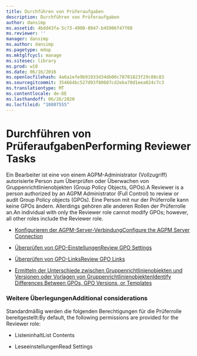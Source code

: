 ```yaml
---
title: Durchführen von Prüferaufgaben
description: Durchführen von Prüferaufgaben
author: dansimp
ms.assetid: 4bdd43fa-5c73-4900-8947-b45906f47f60
ms.reviewer: ''
manager: dansimp
ms.author: dansimp
ms.pagetype: mdop
ms.mktglfcycl: manage
ms.sitesec: library
ms.prod: w10
ms.date: 06/16/2016
ms.openlocfilehash: 4a6a1efe9b91933d34db00c78701823f29c08c83
ms.sourcegitcommit: 354664bc527d93f80687cd2eba70d1eea024c7c3
ms.translationtype: MT
ms.contentlocale: de-DE
ms.lasthandoff: 06/26/2020
ms.locfileid: "10807555"
---
```

# <span data-ttu-id="00d7c-103">Durchführen von Prüferaufgaben</span><span class="sxs-lookup"><span data-stu-id="00d7c-103">Performing Reviewer Tasks</span></span>


<span data-ttu-id="00d7c-104">Ein Bearbeiter ist eine von einem AGPM-Administrator (Vollzugriff) autorisierte Person zum Überprüfen oder Überwachen von Gruppenrichtlinienobjekten (Group Policy Objects, GPOs).</span><span class="sxs-lookup"><span data-stu-id="00d7c-104">A Reviewer is a person authorized by an AGPM Administrator (Full Control) to review or audit Group Policy objects (GPOs).</span></span> <span data-ttu-id="00d7c-105">Eine Person mit nur der Prüferrolle kann keine GPOs ändern. Allerdings gehören alle anderen Rollen der Prüferrolle an.</span><span class="sxs-lookup"><span data-stu-id="00d7c-105">An individual with only the Reviewer role cannot modify GPOs; however, all other roles include the Reviewer role.</span></span>

-   [<span data-ttu-id="00d7c-106">Konfigurieren der AGPM-Server-Verbindung</span><span class="sxs-lookup"><span data-stu-id="00d7c-106">Configure the AGPM Server Connection</span></span>](configure-the-agpm-server-connection-reviewer.md)

-   [<span data-ttu-id="00d7c-107">Überprüfen von GPO-Einstellungen</span><span class="sxs-lookup"><span data-stu-id="00d7c-107">Review GPO Settings</span></span>](review-gpo-settings.md)

-   [<span data-ttu-id="00d7c-108">Überprüfen von GPO-Links</span><span class="sxs-lookup"><span data-stu-id="00d7c-108">Review GPO Links</span></span>](review-gpo-links.md)

-   [<span data-ttu-id="00d7c-109">Ermitteln der Unterschiede zwischen Gruppenrichtlinienobjekten und Versionen oder Vorlagen von Gruppenrichtlinienobjekten</span><span class="sxs-lookup"><span data-stu-id="00d7c-109">Identify Differences Between GPOs, GPO Versions, or Templates</span></span>](identify-differences-between-gpos-gpo-versions-or-templates.md)

### <span data-ttu-id="00d7c-110">Weitere Überlegungen</span><span class="sxs-lookup"><span data-stu-id="00d7c-110">Additional considerations</span></span>

<span data-ttu-id="00d7c-111">Standardmäßig werden die folgenden Berechtigungen für die Prüferrolle bereitgestellt:</span><span class="sxs-lookup"><span data-stu-id="00d7c-111">By default, the following permissions are provided for the Reviewer role:</span></span>

-   <span data-ttu-id="00d7c-112">Listeninhalt</span><span class="sxs-lookup"><span data-stu-id="00d7c-112">List Contents</span></span>

-   <span data-ttu-id="00d7c-113">Leseeinstellungen</span><span class="sxs-lookup"><span data-stu-id="00d7c-113">Read Settings</span></span>

 

 





